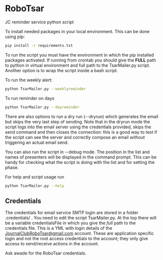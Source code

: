 # RoboTsar
JC reminder service python script

To install needed packages in your local environment.  This can be done using pip:

```bash
pip install -r requirements.txt
```

To run the script you must have the environment in which the pip installed packages activated.  If running from crontab you should give the **FULL** path to python in virtual environment and full path to the TsarMailer.py script.  Another option is to wrap the script inside a bash script.

To run the weekly alert:
```bash
python TsarMailer.py --weeklyreminder
```

To run reminder on days
```bash
python TsarMailer.py --dayreminder
```

There are also options to run a dry run (--dryrun) which generates the email but skips the very last step of sending.  Note that in the dryrun mode the script logs into the email server using the credentials provided, skips the send command and then closes the connection: this is a good way to test if the script can see the server and correctly compose an email without triggering an actual email send.

You can also run the script in --debug mode.  The position in the list and names of presenters will be displayed in the command prompt.  This can be handy for checking what the script is doing with the list and for setting the phase.

For help and script usage run
```bash
python TsarMailer.py --help
```

## Credentials
The credentials for email service SMTP login are stored in a folder .credentials/ .  You need to edit the script TsarMailer.py.  At the top there will be a variable credentialsFile in which you give the *full* path to the credentials file.  This is a YML with login details of the JournalClubRoboTsar@gmail.com account. These are application specific login and not the root access credentials to the account; they only give access to send/receive actions in the account.


Ask awade for the RoboTsar credentials.
